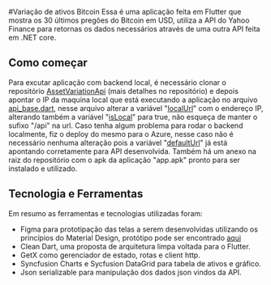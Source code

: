 #Variação de ativos Bitcoin
Essa é uma aplicação feita em Flutter que mostra os 30 últimos pregões do Bitcoin em USD, utiliza a API do Yahoo Finance para retornas os dados necessários através de uma outra API feita em .NET core.

## Como começar

Para excutar aplicação com backend local, é necessário clonar o repositório [AssetVariationApi](https://github.com/douglas77costa/AssetVariationApi "AssetVariationApi") (mais detalhes no repositório) e depois apontar o IP da maquina local que está executando a aplicação no arquivo [api_base.dart](https://github.com/douglas77costa/asset_variation/blob/main/lib/app/core/shared/utils/api_base.dart "api_base.dart"), nesse arquivo alterar a variável "[localUrl](https://github.com/douglas77costa/asset_variation/blob/75be9077c5b5de4cf2838bffeb84404e28b3529c/lib/app/core/shared/utils/api_base.dart#L2 "localUrl")" com o endereço IP, alterando também a variável "[isLocal](https://github.com/douglas77costa/asset_variation/blob/75be9077c5b5de4cf2838bffeb84404e28b3529c/lib/app/core/shared/utils/api_base.dart#L6 "isLocal")" para true, não esqueça de manter o sufixo "/api" na url. Caso tenha algum problema para rodar o backend localmente, fiz o deploy do mesmo para o Azure, nesse caso não é necessário nenhuma alteração pois a variável "[defaultUrl](https://github.com/douglas77costa/asset_variation/blob/75be9077c5b5de4cf2838bffeb84404e28b3529c/lib/app/core/shared/utils/api_base.dart#L3 "defaultUrl")" já está apontando corretamente para API desenvolvida. Também há um anexo na raiz do repositório com o apk da aplicação "app.apk" pronto para ser instalado e utilizado.

## Tecnologia e Ferramentas
Em resumo as ferramentas e tecnologias utilizadas foram:
- Figma para prototipação das telas a serem desenvolvidas utilizando os princípios do Material Design, protótipo pode ser encontrado [aqui](https://www.figma.com/file/APKOUyIJdRwxJDqGYpvtb9/Prot%C3%B3tipo-Ativos-BTC?node-id=0%3A1&t=I5YC0xnAYVMYzgZL-1 "aqui")
- Clean Dart, uma proposta de arquitetura limpa voltada para o Flutter.
- GetX como gerenciador de estado, rotas e client http.
- Syncfusion Charts e Sycfusion DataGrid para tabela de ativos e gráfico.
- Json serializable para manipulação dos dados json vindos da API.